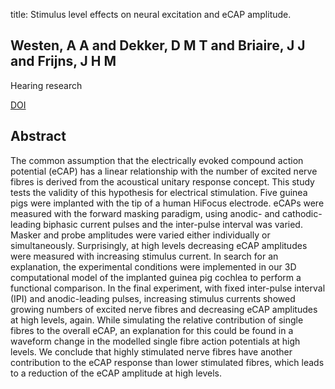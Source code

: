 title: Stimulus level effects on neural excitation and eCAP amplitude.

## Westen, A A and Dekker, D M T and Briaire, J J and Frijns, J H M
Hearing research

<a href="https://doi.org/10.1016/j.heares.2011.05.014">DOI</a>

## Abstract
The common assumption that the electrically evoked compound action potential (eCAP) has a linear relationship with the number of excited nerve fibres is derived from the acoustical unitary response concept. This study tests the validity of this hypothesis for electrical stimulation. Five guinea pigs were implanted with the tip of a human HiFocus electrode. eCAPs were measured with the forward masking paradigm, using anodic- and cathodic-leading biphasic current pulses and the inter-pulse interval was varied. Masker and probe amplitudes were varied either individually or simultaneously. Surprisingly, at high levels decreasing eCAP amplitudes were measured with increasing stimulus current. In search for an explanation, the experimental conditions were implemented in our 3D computational model of the implanted guinea pig cochlea to perform a functional comparison. In the final experiment, with fixed inter-pulse interval (IPI) and anodic-leading pulses, increasing stimulus currents showed growing numbers of excited nerve fibres and decreasing eCAP amplitudes at high levels, again. While simulating the relative contribution of single fibres to the overall eCAP, an explanation for this could be found in a waveform change in the modelled single fibre action potentials at high levels. We conclude that highly stimulated nerve fibres have another contribution to the eCAP response than lower stimulated fibres, which leads to a reduction of the eCAP amplitude at high levels.

